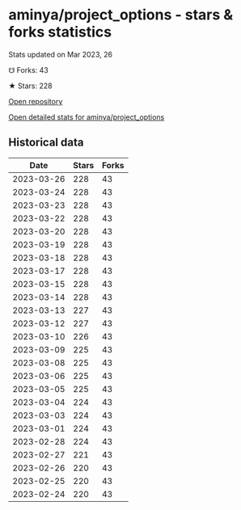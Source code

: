 # aminya/project_options - stars & forks statistics

Stats updated on Mar 2023, 26

☋ Forks: 43

★ Stars: 228

[Open repository](https://github.com/aminya/project_options)

[Open detailed stats for aminya/project_options](https://reviewgithub.com/rep/aminya/project_options)

## Historical data
| Date | Stars | Forks |
|------|-------|-------|
| 2023-03-26 | 228 | 43 | 
| 2023-03-24 | 228 | 43 | 
| 2023-03-23 | 228 | 43 | 
| 2023-03-22 | 228 | 43 | 
| 2023-03-20 | 228 | 43 | 
| 2023-03-19 | 228 | 43 | 
| 2023-03-18 | 228 | 43 | 
| 2023-03-17 | 228 | 43 | 
| 2023-03-15 | 228 | 43 | 
| 2023-03-14 | 228 | 43 | 
| 2023-03-13 | 227 | 43 | 
| 2023-03-12 | 227 | 43 | 
| 2023-03-10 | 226 | 43 | 
| 2023-03-09 | 225 | 43 | 
| 2023-03-08 | 225 | 43 | 
| 2023-03-06 | 225 | 43 | 
| 2023-03-05 | 225 | 43 | 
| 2023-03-04 | 224 | 43 | 
| 2023-03-03 | 224 | 43 | 
| 2023-03-01 | 224 | 43 | 
| 2023-02-28 | 224 | 43 | 
| 2023-02-27 | 221 | 43 | 
| 2023-02-26 | 220 | 43 | 
| 2023-02-25 | 220 | 43 | 
| 2023-02-24 | 220 | 43 | 

